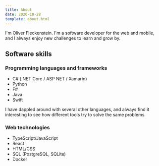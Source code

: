 ```yaml
---
title: About
date: 2020-10-28
template: about.html
---
```


I'm Oliver Fleckenstein.
I'm a software developer for the web and mobile, and I always enjoy new challenges to learn and grow by.

## Software skills

### Programming languages and frameworks

- C# (.NET Core / ASP NET / Xamarin)
- Python
- F#
- Java
- Swift

I have dappled around with several other languages, and always find it interesting to see how different tools try to solve the same problems.

### Web technologies

- TypeScript/JavaScript
- React
- HTML/CSS
- SQL (PostgreSQL, SQLite)
- Docker

